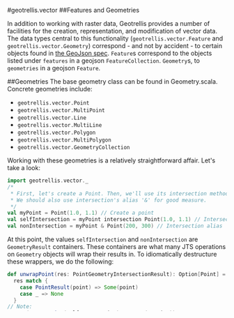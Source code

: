 #geotrellis.vector
##Features and Geometries

In addition to working with raster data, Geotrellis provides a number of
facilities for the creation, representation, and modification of vector
data. The data types central to this functionality (`geotrellis.vector.Feature`
and `geotrellis.vector.Geometry`) correspond - and not by accident - to
certain objects found in [the GeoJson spec](http://geojson.org/geojson-spec.html).
`Feature`s correspond to the objects listed  under `features` in a geojson
`FeatureCollection`. `Geometry`s, to `geometries` in a geojson `Feature`.

##Geometries
The base geometry class can be found in Geometry.scala. Concrete
geometries include:
+ `geotrellis.vector.Point`
+ `geotrellis.vector.MultiPoint`
+ `geotrellis.vector.Line`
+ `geotrellis.vector.MultiLine`
+ `geotrellis.vector.Polygon`
+ `geotrellis.vector.MultiPolygon`
+ `geotrellis.vector.GeometryCollection`

Working with these geometries is a relatively straightforward affair.
Let's take a look:
```scala
import geotrellis.vector._
/*
 * First, let's create a Point. Then, we'll use its intersection method.
 * We should also use intersection's alias '&' for good measure.
 */
val myPoint = Point(1.0, 1.1) // Create a point
val selfIntersection = myPoint intersection Point(1.0, 1.1) // Intersection method
val nonIntersection = myPoint & Point(200, 300) // Intersection alias
```
At this point, the values `selfIntersection` and `nonIntersection` are
`GeometryResult` containers. These containers are what many JTS
operations on `Geometry` objects will wrap their results in. To
idiomatically destructure these wrappers, we do the following:
```scala
def unwrapPoint(res: PointGeometryIntersectionResult): Option[Point] =
  res match {
    case PointResult(point) => Some(point)
    case _ => None
  }
// Note:
assert(unwrapPoint(selfIntersection) == Some(myPoint))
assert(unwrapPoint(nonIntersection) == None)
```

Beyond the methods which come with any `Geometry` object there are
implicits in many geotrellis modules which will extend Geometry
capabilities. For instance, after importing `geotrellis.vector.json._`,
it becomes possible to call the `toGeoJson` method on any `Geometry`:
```scala
import geotrellis.vector.json._
assert(Point(1,1).toGeoJson == """{"type":"Point","coordinates":[1.0,1.0]}""")
```

Methods which are specific to certain subclasses of `Geometry` exist
too. For example, `geotrellis.vector.MultiLine` is extended by
`geotrellis.vector.op` such that this becomes possible:
```scala
import geotrellis.vector.op._
val myML = MultiLine.EMPTY
myML.unionGeometries
```

The following packages extend `Geometry` capabilities:
- [geotrellis.vector.op](op/)
- [geotrellis.vector.io.WKB](io/WKB/)
- [geotrellis.vector.io.WKT](io/WKT/)
- [geotrellis.vector.io.json](io/json/)
- [geotrellis.vector.reproject](reproject/)

##Features

TODO: Write this


